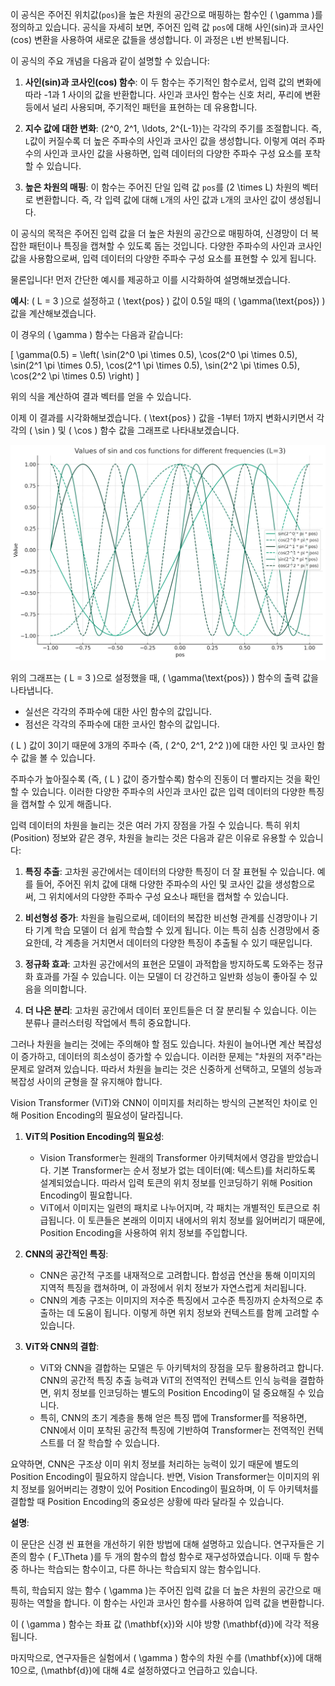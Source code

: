 이 공식은 주어진 위치값(`pos`)을 높은 차원의 공간으로 매핑하는 함수인 \( \gamma \)를 정의하고 있습니다. 공식을 자세히 보면, 주어진 입력 값 `pos`에 대해 사인(sin)과 코사인(cos) 변환을 사용하여 새로운 값들을 생성합니다. 이 과정은 `L`번 반복됩니다.

이 공식의 주요 개념을 다음과 같이 설명할 수 있습니다:

1. **사인(sin)과 코사인(cos) 함수**: 이 두 함수는 주기적인 함수로서, 입력 값의 변화에 따라 -1과 1 사이의 값을 반환합니다. 사인과 코사인 함수는 신호 처리, 푸리에 변환 등에서 널리 사용되며, 주기적인 패턴을 표현하는 데 유용합니다.

2. **지수 값에 대한 변화**: \(2^0, 2^1, \ldots, 2^{L-1}\)는 각각의 주기를 조절합니다. 즉, `L`값이 커질수록 더 높은 주파수의 사인과 코사인 값을 생성합니다. 이렇게 여러 주파수의 사인과 코사인 값을 사용하면, 입력 데이터의 다양한 주파수 구성 요소를 포착할 수 있습니다.

3. **높은 차원의 매핑**: 이 함수는 주어진 단일 입력 값 `pos`를 \(2 \times L\) 차원의 벡터로 변환합니다. 즉, 각 입력 값에 대해 `L`개의 사인 값과 `L`개의 코사인 값이 생성됩니다.

이 공식의 목적은 주어진 입력 값을 더 높은 차원의 공간으로 매핑하여, 신경망이 더 복잡한 패턴이나 특징을 캡쳐할 수 있도록 돕는 것입니다. 다양한 주파수의 사인과 코사인 값을 사용함으로써, 입력 데이터의 다양한 주파수 구성 요소를 표현할 수 있게 됩니다.


물론입니다! 먼저 간단한 예시를 제공하고 이를 시각화하여 설명해보겠습니다.

**예시**:
\( L = 3 \)으로 설정하고 \( \text{pos} \) 값이 0.5일 때의 \( \gamma(\text{pos}) \) 값을 계산해보겠습니다.

이 경우의 \( \gamma \) 함수는 다음과 같습니다:

\[
\gamma(0.5) = \left( \sin(2^0 \pi \times 0.5), \cos(2^0 \pi \times 0.5), \sin(2^1 \pi \times 0.5), \cos(2^1 \pi \times 0.5), \sin(2^2 \pi \times 0.5), \cos(2^2 \pi \times 0.5) \right)
\]

위의 식을 계산하여 결과 벡터를 얻을 수 있습니다.

이제 이 결과를 시각화해보겠습니다. \( \text{pos} \) 값을 -1부터 1까지 변화시키면서 각각의 \( \sin \) 및 \( \cos \) 함수 값을 그래프로 나타내보겠습니다.

![Alt text](image-10.png)

위의 그래프는 \( L = 3 \)으로 설정했을 때, \( \gamma(\text{pos}) \) 함수의 출력 값을 나타냅니다.

- 실선은 각각의 주파수에 대한 사인 함수의 값입니다.
- 점선은 각각의 주파수에 대한 코사인 함수의 값입니다.

\( L \) 값이 3이기 때문에 3개의 주파수 (즉, \( 2^0, 2^1, 2^2 \))에 대한 사인 및 코사인 함수 값을 볼 수 있습니다.

주파수가 높아질수록 (즉, \( L \) 값이 증가할수록) 함수의 진동이 더 빨라지는 것을 확인할 수 있습니다. 이러한 다양한 주파수의 사인과 코사인 값은 입력 데이터의 다양한 특징을 캡쳐할 수 있게 해줍니다.



입력 데이터의 차원을 늘리는 것은 여러 가지 장점을 가질 수 있습니다. 특히 위치 (Position) 정보와 같은 경우, 차원을 늘리는 것은 다음과 같은 이유로 유용할 수 있습니다:

1. **특징 추출**: 고차원 공간에서는 데이터의 다양한 특징이 더 잘 표현될 수 있습니다. 예를 들어, 주어진 위치 값에 대해 다양한 주파수의 사인 및 코사인 값을 생성함으로써, 그 위치에서의 다양한 주파수 구성 요소나 패턴을 캡쳐할 수 있습니다.

2. **비선형성 증가**: 차원을 늘림으로써, 데이터의 복잡한 비선형 관계를 신경망이나 기타 기계 학습 모델이 더 쉽게 학습할 수 있게 됩니다. 이는 특히 심층 신경망에서 중요한데, 각 계층을 거치면서 데이터의 다양한 특징이 추출될 수 있기 때문입니다.

3. **정규화 효과**: 고차원 공간에서의 표현은 모델이 과적합을 방지하도록 도와주는 정규화 효과를 가질 수 있습니다. 이는 모델이 더 강건하고 일반화 성능이 좋아질 수 있음을 의미합니다.

4. **더 나은 분리**: 고차원 공간에서 데이터 포인트들은 더 잘 분리될 수 있습니다. 이는 분류나 클러스터링 작업에서 특히 중요합니다. 

그러나 차원을 늘리는 것에는 주의해야 할 점도 있습니다. 차원이 늘어나면 계산 복잡성이 증가하고, 데이터의 희소성이 증가할 수 있습니다. 이러한 문제는 "차원의 저주"라는 문제로 알려져 있습니다. 따라서 차원을 늘리는 것은 신중하게 선택하고, 모델의 성능과 복잡성 사이의 균형을 잘 유지해야 합니다.

Vision Transformer (ViT)와 CNN이 이미지를 처리하는 방식의 근본적인 차이로 인해 Position Encoding의 필요성이 달라집니다. 

1. **ViT의 Position Encoding의 필요성**: 
   - Vision Transformer는 원래의 Transformer 아키텍처에서 영감을 받았습니다. 기본 Transformer는 순서 정보가 없는 데이터(예: 텍스트)를 처리하도록 설계되었습니다. 따라서 입력 토큰의 위치 정보를 인코딩하기 위해 Position Encoding이 필요합니다.
   - ViT에서 이미지는 일련의 패치로 나누어지며, 각 패치는 개별적인 토큰으로 취급됩니다. 이 토큰들은 본래의 이미지 내에서의 위치 정보를 잃어버리기 때문에, Position Encoding을 사용하여 위치 정보를 주입합니다.

2. **CNN의 공간적인 특징**: 
   - CNN은 공간적 구조를 내재적으로 고려합니다. 합성곱 연산을 통해 이미지의 지역적 특징을 캡쳐하며, 이 과정에서 위치 정보가 자연스럽게 처리됩니다.
   - CNN의 계층 구조는 이미지의 저수준 특징에서 고수준 특징까지 순차적으로 추출하는 데 도움이 됩니다. 이렇게 하면 위치 정보와 컨텍스트를 함께 고려할 수 있습니다.

3. **ViT와 CNN의 결합**:
   - ViT와 CNN을 결합하는 모델은 두 아키텍처의 장점을 모두 활용하려고 합니다. CNN의 공간적 특징 추출 능력과 ViT의 전역적인 컨텍스트 인식 능력을 결합하면, 위치 정보를 인코딩하는 별도의 Position Encoding이 덜 중요해질 수 있습니다.
   - 특히, CNN의 초기 계층을 통해 얻은 특징 맵에 Transformer를 적용하면, CNN에서 이미 포착된 공간적 특징에 기반하여 Transformer는 전역적인 컨텍스트를 더 잘 학습할 수 있습니다.

요약하면, CNN은 구조상 이미 위치 정보를 처리하는 능력이 있기 때문에 별도의 Position Encoding이 필요하지 않습니다. 반면, Vision Transformer는 이미지의 위치 정보를 잃어버리는 경향이 있어 Position Encoding이 필요하며, 이 두 아키텍처를 결합할 때 Position Encoding의 중요성은 상황에 따라 달라질 수 있습니다.

**설명**:

이 문단은 신경 씬 표현을 개선하기 위한 방법에 대해 설명하고 있습니다. 연구자들은 기존의 함수 \( F_\Theta \)를 두 개의 함수의 합성 함수로 재구성하였습니다. 이때 두 함수 중 하나는 학습되는 함수이고, 다른 하나는 학습되지 않는 함수입니다.

특히, 학습되지 않는 함수 \( \gamma \)는 주어진 입력 값을 더 높은 차원의 공간으로 매핑하는 역할을 합니다. 이 함수는 사인과 코사인 함수를 사용하여 입력 값을 변환합니다. 

이 \( \gamma \) 함수는 좌표 값 \(\mathbf{x}\)와 시야 방향 \(\mathbf{d}\)에 각각 적용됩니다. 

마지막으로, 연구자들은 실험에서 \( \gamma \) 함수의 차원 수를 \(\mathbf{x}\)에 대해 10으로, \(\mathbf{d}\)에 대해 4로 설정하였다고 언급하고 있습니다.